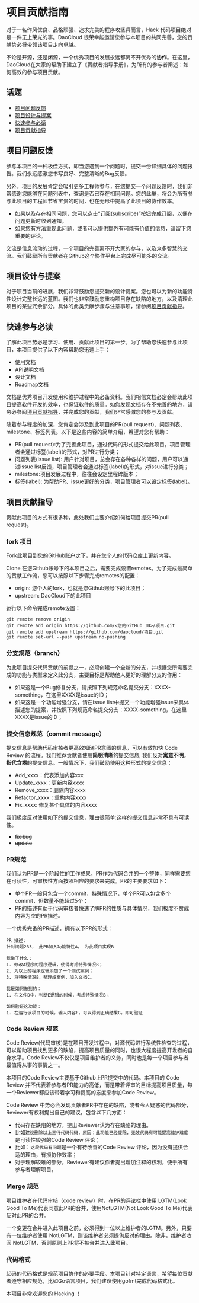 # 项目贡献指南

对于一名作风优良、品格顽强、追求完美的程序攻坚兵而言，Hack 代码项目绝对是一件无上荣光的事。DaoCloud 很荣幸能邀请您参与本项目的共同完善，您的贡献势必将带领该项目走向卓越。

不论是开源，还是闭源，一个优秀项目的发展永远都离不开优秀的**协作**。在这里，DaoCloud在大家的帮助下建立了《贡献者指导手册》，为所有的参与者阐述：如何高效的参与项目贡献。

## 话题

* [项目问题反馈](#项目问题反馈)
* [项目设计与提案](#项目设计与提案)
* [快速参与必读](#快速参与必读)
* [项目贡献指导](#项目贡献指导)

## 项目问题反馈

参与本项目的一种极佳方式，即当您遇到一个问题时，提交一份详细具体的问题报告。我们永远感激您书写良好、完整清晰的Bug反馈。

另外，项目的发展肯定会吸引更多工程师参与，在您提交一个问题反馈时，我们非常感谢您能够在问题列表中，查询是否已存在相同问题。您的此举，将会为所有参与此项目的工程师节省宝贵的时间，也在无形中提高了此项目的协作效率。

* 如果以及存在相同问题，您可以点击“订阅(subscribe)”按钮完成订阅，以便在问题更新时收到通知。
* 如果您有方法重现此问题，或者可以提供额外有可能有价值的信息，请留下您重要的评论。

交流是信息流动的过程，一个项目的完善离不开大家的参与，以及众多智慧的交流。我们鼓励所有贡献者在Github这个协作平台上完成尽可能多的交流。

## 项目设计与提案

对于项目当前的进展，我们非常鼓励您提交新的设计提案。您也可以为新的功能特性设计完整长远的蓝图。我们也非常鼓励您重构项目存在缺陷的地方，以及清理此项目的某些冗余部分。具体的此类贡献步骤与注意事项，请参阅[项目贡献指导](#项目贡献指导)。

## 快速参与必读

了解此项目势必是学习、使用、贡献此项目的第一步。为了帮助您快速参与此项目，本项目提供了以下内容帮助您迅速上手：

* 使用文档
* API说明文档
* 设计文档
* Roadmap文档

文档是优秀项目开发使用和维护过程中的必备资料。我们相信文档必定会帮助此项目提高软件开发的效率，也保证软件的质量。如您发现文档存在不完善的地方，请务必参阅[项目贡献指导](#项目贡献指导)，并完成您的贡献，我们非常感激您的参与及贡献。

随着参与程度的加深，您肯定会涉及到此项目的PR(pull request)、问题列表、milestone、标签列表。以下是这些内容的简单介绍，希望对您有帮助：

* PR(pull request):为了完善此项目，通过代码的形式提交给此项目，项目管理者会通过标签(label)的形式，对PR进行分类；
* 问题列表(issue list): 用户针对项目，总会存在各种各样的问题，用户可以通过issue list反馈，项目管理者会通过标签(label)的形式，对issue进行分类；
* milestone:项目发展过程中，往往会设定里程碑版本；
* 标签(label): 为帮助PR、issue更好的分类，项目管理者可以设定标签(label)。

## 项目贡献指导

贡献此项目的方式有很多种，此处我们主要介绍如何给项目提交PR(pull request)。

### fork 项目

Fork此项目到您的GitHub账户之下，并在您个人的代码仓库上更新内容。

Clone 在您Github账号下的本项目之后，需要完成设置remotes。为了完成最简单的贡献工作流，您可以按照以下步骤完成remotes的配置：

* origin: 您个人的fork，也就是您Github账号下的此项目；
* upstream: DaoCloud下的此项目

运行以下命令完成remote设置：

```
git remote remove origin
git remote add origin https://github.com/<您的GitHub ID>/项目.git
git remote add upstream https://github.com/daocloud/项目.git
git remote set-url --push upstream no-pushing
```

### 分支规范（branch）

为此项目提交代码贡献的前提之一，必须创建一个全新的分支，并根据您所需要完成的功能与类型来定义此分支，主要目标是帮助他人更好的理解分支的作用：

* 如果这是一个Bug修复分支，请按照下列规范命名提交分支：XXXX-something，在这里XXXX是issue的ID；
* 如果这是一个功能增强分支，请在issue list中提交一个功能增强issue来具体描述您的提案，并按照下列规范命名提交分支：XXXX-something，在这里XXXX是issue的ID；

### 提交信息规范（commit message）

提交信息是帮助代码审核者更高效知晓PR意图的信息，可以有效加快 Code Review 的流程。我们推荐贡献者使用**简明清晰**的提交信息, 我们反对**寓意不明，指代含糊**的提交信息。一般情况下，我们鼓励使用这种形式的提交信息：

* Add_xxxx：代表添加内容xxx
* Update_xxxx：更新内容xxxx
* Remove_xxxx：删除内容xxxx
* Refactor_xxxx：重构内容xxxx
* Fix_xxxx: 修复某个具体的内容xxxx

我们极度反对使用如下的提交信息，理由很简单:这样的提交信息非常不具有可读性。

* ~~fix bug~~
* ~~update~~

### PR规范

我们认为PR是一个阶段性的工作成果，PR作为代码合并的一个整体，同样需要您在可读性，可审核性方面按照相应的要求来完成。PR的主要要求如下：

* 单个PR一般只包含一个commit，特殊情况下，单个PR可以包含多个commit，但数量不能超过5个；
* PR的描述有助于代码审核者快速了解PR的性质与具体情况，我们极度不赞成内容为空的PR描述。

一个优秀完备的PR描述，拥有以下PR的形式：

```
PR 描述:
针对问题233， 此PR加入功能特性A， 为此项目实现B

我做了什么：
1. 修改A程序的程序逻辑，使得考虑特殊情况B；
2. 为以上的程序逻辑添加了一个测试案例；
3. 将特殊情况B，整理成案例，加入文档C。

我是如何做到的：
1. 在文件D中，判断E逻辑的时候，考虑特殊情况B；

如何验证这功能：
1. 在运行该项目的时候，输入内容F，可以得到正确结果G，即可验证

```

### Code Review 规范

Code Review(代码审核)是在项目开发过程中，对源代码进行系统性检查的过程，可以帮助项目找到更多的缺陷，提高项目质量的同时，也很大程度提高开发者的自身水平。Code Review不仅仅是项目维护者的义务，同时也是每一个项目参与者最值得从事的事情之一。

本项目的Code Review主要基于Github上PR提交中的代码。本项目的 Code Review 并不代表着参与者PR能力的高低，而是带着评审的目标提高项目质量，每一个Reviewer都应该带着学习和提高的态度来参加Code Review。

Code Review 中势必会发现贡献者PR中存在的缺陷，或者令人疑惑的代码部分，Reviewer有权利提出自己的建议，包含以下几方面：

* 代码存在缺陷的地方，提出Reviewer认为存在缺陷的理由。
* 比如`建议删除以上三行代码代码，原因：此功能已经废除，无效代码有可能提高维护难度`是可读性较强的Code Review 评论；
* 比如：`这段代码有问题`是一个有待改善的Code Review 评论，因为没有提供合适的理由，有损协作效率；
* 对于理解较难的部分，Reviewer有建议作者提出增加注释的权利，便于所有参与者理解项目。

### Merge 规范

项目维护者在代码审核（code review）时，在PR的评论栏中使用 LGTM(Look Good To Me)代表同意此PR的合并，使用NotLGTM(Not Look Good To Me)代表反对此PR的合并。

一个变更在合并进入此项目之前，必须得到一位以上维护者的LGTM。另外，只要有一位维护者使用 NotLGTM，则该维护者必须提供反对的理由。除非，维护者收回 NotLGTM，否则原则上PR将不被合并进入此项目。

### 代码格式

起码的代码格式是规范项目协作的必要手段。本项目针对特定语言，希望每位贡献者遵守相应规范，比如Go语言项目，我们建议使用gofmt完成代码格式化。

本项目非常欢迎您的 Hacking ！
